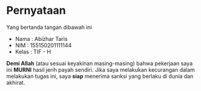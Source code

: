 # Pernyataan

Yang bertanda tangan dibawah ini

* Nama : Abizhar Taris
* NIM : 155150201111144
* Kelas : TIF - H

**Demi Allah** (atau sesuai keyakinan masing-masing) bahwa pekerjaan saya ini **MURNI** hasil jerih payah sendiri. Jika saya melakukan kecurangan dalam melakukan tugas ini, saya **siap** menerima sanksi yang berlaku di dunia dan akhirat.

